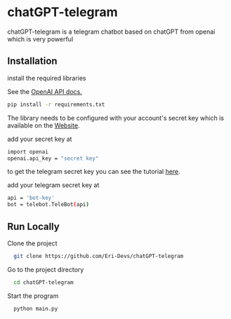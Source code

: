 # chatGPT-telegram



chatGPT-telegram is a telegram chatbot based on chatGPT from openai which is very powerful




## Installation

install the required libraries






See the [OpenAI API docs.](https://beta.openai.com/docs/api-reference?lang=python)


```bash
pip install -r requirements.txt
```

The library needs to be configured with your account's secret key which is available on the [Website](https://beta.openai.com/account/api-keys).

add your secret key at 

```bash
import openai
openai.api_key = "secret key"
```

to get the telegram secret key you can see the tutorial [here](https://www.pragnakalp.com/create-telegram-bot-using-python-tutorial-with-examples/).

add your telegram secret key at 

```bash
api = 'bot-key'
bot = telebot.TeleBot(api)
```


## Run Locally

Clone the project

```bash
  git clone https://github.com/Eri-Devs/chatGPT-telegram
```

Go to the project directory

```bash
  cd chatGPT-telegram
```

Start the program

```bash
  python main.py
```


